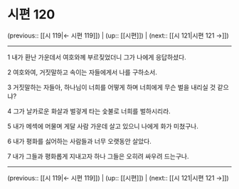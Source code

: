 # 시편 120

(previous:: [[시 119|← 시편 119]]) | (up:: [[시편]]) | (next:: [[시 121|시편 121 →]])

***




1 
내가 환난 가운데서 여호와께 부르짖었더니 그가 나에게 응답하셨다. 



2 
여호와여, 거짓말하고 속이는 자들에게서 나를 구하소서. 



3 
거짓말하는 자들아, 하나님이 너희를 어떻게 하며 너희에게 무슨 벌을 내리실 것 같으냐? 



4 
그가 날카로운 화살과 벌겋게 타는 숯불로 너희를 벌하시리라. 



5 
내가 메섹에 머물며 게달 사람 가운데 살고 있으니 나에게 화가 미쳤구나. 



6 
내가 평화를 싫어하는 사람들과 너무 오랫동안 살았다. 



7 
내가 그들과 평화롭게 지내고자 하나 그들은 오히려 싸우려 드는구나.

***

(previous:: [[시 119|← 시편 119]]) | (up:: [[시편]]) | (next:: [[시 121|시편 121 →]])

